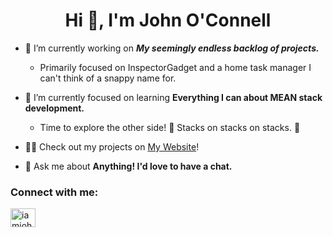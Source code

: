 <h1 align="center">Hi 👋, I'm John O'Connell</h1>

- 🔭 I’m currently working on ***My seemingly endless backlog of projects.***
  - Primarily focused on InspectorGadget and a home task manager I can't think of a snappy name for.

- 🌱 I’m currently focused on learning **Everything I can about MEAN stack development.**
  - Time to explore the other side! :musical_note: Stacks on stacks on stacks. :musical_note:

- 👨‍💻 Check out my projects on [My Website](https://jtocodes.com)!

- 💬 Ask me about **Anything! I'd love to have a chat.**

<h3 align="left">Connect with me:</h3>
<p align="left">
<a href="https://linkedin.com/in/iamjohnoconnell" target="blank"><img align="center" src="https://raw.githubusercontent.com/rahuldkjain/github-profile-readme-generator/master/src/images/icons/Social/linked-in-alt.svg" alt="iamjohnoconnell" height="30" width="40" /></a>
</p>
